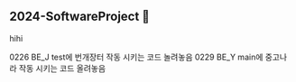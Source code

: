## 2024-SoftwareProject 👋
hihi

0226 BE_J test에 번개장터 작동 시키는 코드 놀려놓음
0229 BE_Y main에 중고나라 작동 시키는 코드 올려놓음 
<!--

**Here are some ideas to get you started:**

🙋‍♀️ A short introduction - what is your organization all about?
🌈 Contribution guidelines - how can the community get involved?
👩‍💻 Useful resources - where can the community find your docs? Is there anything else the community should know?
🍿 Fun facts - what does your team eat for breakfast?
🧙 Remember, you can do mighty things with the power of [Markdown](https://docs.github.com/github/writing-on-github/getting-started-with-writing-and-formatting-on-github/basic-writing-and-formatting-syntax)
-->

